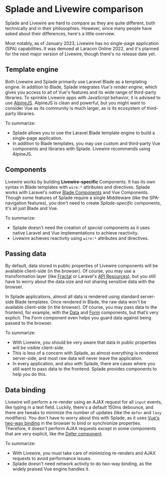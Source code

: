 # Splade and Livewire comparison

Splade and Livewire are hard to compare as they are quite different, both technically and in their philosophies. However, since many people have asked about their differences, here's a little overview.

Most notably, as of January 2023, Livewire has no single-page application (SPA) capabilities. It was demoed at Laracon Online 2022, and it's planned for the next major version of Livewire, though there's no release date yet.

## Template engine

Both Livewire and Splade primarily use Laravel Blade as a templating engine. In addition to Blade, Splade integrates *Vue's render engine*, which gives you access to all of Vue's features and its wide range of third-party libraries. To sprinkle Livewire apps with JavaScript behavior, it is advised to use [AlpineJS](https://alpinejs.dev). AlpineJS is clean and powerful, but you might want to consider Vue as its community is much larger, as is its ecosystem of third-party libraries.

To summarize:
* Splade allows you to use the Laravel Blade template engine to build a single-page application.
* In addition to Blade templates, you may use custom and third-party Vue components and libraries with Splade. Livewire recommends using AlpineJS.

## Components

Livewire works by building **Livewire-specific** Components. It has its own syntax in Blade templates with `wire:*` attributes and directives. Splade works with Laravel's *native* [Blade Components](https://laravel.com/docs/9.x/blade) and Vue Components. Though some features of Splade require a single Middleware (like the SPA-navigation features), you don't need to create *Splade-specific* components, it's all just Blade and Vue.

To summarize:
* Splade doesn't need the creation of *special* components as it uses native Laravel and Vue implementations to achieve reactivity.
* Livewire achieves reactivity using `wire:*` attributes and directives.

## Passing data

By default, data stored in public properties of Livewire components will be available client-side (in the browser). Of course, you may use a transformation layer (like [Fractal](https://fractal.thephpleague.com) or Laravel's [API Resources](https://laravel.com/docs/9.x/eloquent-resources)), but you still have to worry about the data size and not sharing sensitive data with the browser.

In Splade applications, almost all data is rendered using standard server-side Blade templates. Once rendered in Blade, the raw data won't be available client-side (in the browser). Of course, you may pass data to the frontend, for example, with the [Data](/x-data.md) and [Form](/x-form.md) components, but that’s very explicit. The Form component even helps you guard data against being passed to the browser.

To summarize:
* With Livewire, you should be very aware that data in public properties will be visible client-side.
* This is less of a concern with Splade, as almost everything is rendered server-side, and most raw data will never leave the application.
* In every application, and also with Splade, there are cases where you still want to pass data to the frontend. Splade provides components to help you do this.

## Data binding

Livewire will perform a re-render using an AJAX request for all `input` events, like typing in a text field. Luckily, there's a default 150ms debounce, and there are tweaks to minimize the number of updates (like the `defer` and `lazy` modifiers). You don't have to worry about this with Splade, as it uses [Vue's two-way binding](https://vuejs.org/guide/essentials/forms.html) in the browser to bind or synchronize properties. Therefore, it doesn't perform AJAX requests except in some components that are very explicit, like the [Defer component](/x-defer.md).

To summarize:
* With Livewire, you must take care of minimizing re-renders and AJAX requests to avoid performance issues.
* Splade doesn't need network activity to do two-way binding, as the widely praised Vue engine handles it.
